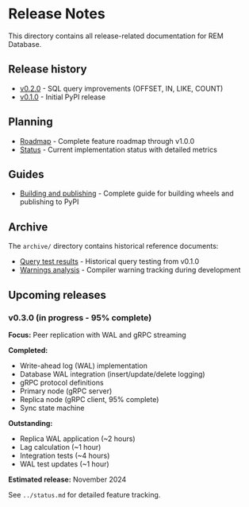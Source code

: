 # Release Notes

This directory contains all release-related documentation for REM Database.

## Release history

- [v0.2.0](./v0.2.0.md) - SQL query improvements (OFFSET, IN, LIKE, COUNT)
- [v0.1.0](./v0.1.0-published.md) - Initial PyPI release

## Planning

- [Roadmap](./roadmap.md) - Complete feature roadmap through v1.0.0
- [Status](./status.md) - Current implementation status with detailed metrics

## Guides

- [Building and publishing](./building-and-publishing.md) - Complete guide for building wheels and publishing to PyPI

## Archive

The `archive/` directory contains historical reference documents:
- [Query test results](./archive/query-test-results.md) - Historical query testing from v0.1.0
- [Warnings analysis](./archive/warnings-analysis.md) - Compiler warning tracking during development

## Upcoming releases

### v0.3.0 (in progress - 95% complete)

**Focus:** Peer replication with WAL and gRPC streaming

**Completed:**
- Write-ahead log (WAL) implementation
- Database WAL integration (insert/update/delete logging)
- gRPC protocol definitions
- Primary node (gRPC server)
- Replica node (gRPC client, 95% complete)
- Sync state machine

**Outstanding:**
- Replica WAL application (~2 hours)
- Lag calculation (~1 hour)
- Integration tests (~4 hours)
- WAL test updates (~1 hour)

**Estimated release:** November 2024

See `../status.md` for detailed feature tracking.
